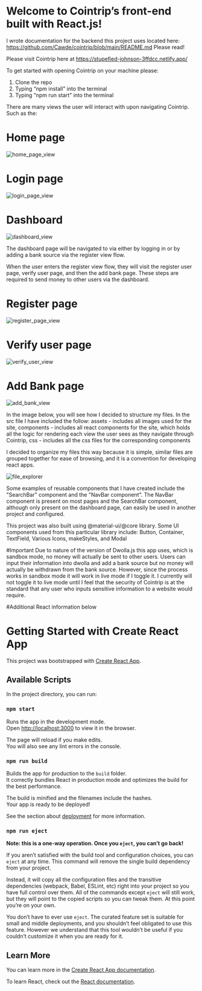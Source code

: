 # Welcome to Cointrip’s front-end built with React.js!
I wrote documentation for the backend this project uses located here: https://github.com/Cawde/cointrip/blob/main/README.md
Please read!

Please visit Cointrip here at https://stupefied-johnson-3ffdcc.netlify.app/

To get started with opening Cointrip on your machine please:
1. Clone the repo
2. Typing “npm install” into the terminal
3. Typing “npm run start” into the terminal




There are many views the user will interact with upon navigating Cointrip. Such as the:

# Home page 
![home_page_view](https://user-images.githubusercontent.com/62577188/148220495-3e1c36fb-3bf6-4e16-8fdc-6ef3cd552152.png)

# Login page
![login_page_view](https://user-images.githubusercontent.com/62577188/148220753-0f167c77-6351-4647-a520-3acaf19caa68.png)

# Dashboard
![dashboard_view](https://user-images.githubusercontent.com/62577188/148220840-b18a2212-9b7a-4348-8c67-997b9959792d.png)

The dashboard page will be navigated to via either by logging in or by adding a bank source via the register view flow.



When the user enters the register view flow, they will visit the register user page, verify user page, and then the add bank page. These steps are required to send money to other users via the dashboard.

# Register page
![register_page_view](https://user-images.githubusercontent.com/62577188/148220795-740c75b5-7a70-4688-9c24-33b3c0594370.png)


# Verify user page
![verify_user_view](https://user-images.githubusercontent.com/62577188/148221177-67bf07e9-6c9c-46af-b3f3-a05813c536da.png)

# Add Bank page
![add_bank_view](https://user-images.githubusercontent.com/62577188/148221221-766fc952-cf1c-4338-9126-5f8dee9b879e.png)

In the image below, you will see how I decided to structure my files. In the src file I have included the follow:
assets - includes all images used for the site,
components - includes all react components for the site, which holds all the logic for rendering each view the user sees as they navigate through Cointrip,
css - includes all the css files for the corresponding components

I decided to organize my files this way because it is simple, similar files are grouped together for ease of browsing, and it is a convention for developing react apps.

![file_explorer](https://user-images.githubusercontent.com/62577188/148221336-97636984-1ab5-43e8-bf70-dfaa84bbffb9.png)

Some examples of reusable components that I have created include the "SearchBar" component and the "NavBar component".
The NavBar component is present on most pages and the SearchBar component, although only present on the dashboard page, can easily be used in another project and configured.

This project was also built using @material-ui/@core library.
Some UI components used from this particular library include: Button, Container, TextField, Various Icons, makeStyles, and Modal

#Important
Due to nature of the version of Dwolla.js this app uses, which is sandbox mode, no money will actually be sent to other users. Users can input their information into dwolla and add a bank source but no money will actually be withdrawn from the bank source. However, since the process works in sandbox mode it will work in live mode if I toggle it. I currently will not toggle it to live mode until I feel that the security of Cointrip is at the standard that any user who inputs sensitive information to a website would require.

#Additional React information below

# Getting Started with Create React App

This project was bootstrapped with [Create React App](https://github.com/facebook/create-react-app).

## Available Scripts

In the project directory, you can run:

### `npm start`

Runs the app in the development mode.\
Open [http://localhost:3000](http://localhost:3000) to view it in the browser.

The page will reload if you make edits.\
You will also see any lint errors in the console.

### `npm run build`

Builds the app for production to the `build` folder.\
It correctly bundles React in production mode and optimizes the build for the best performance.

The build is minified and the filenames include the hashes.\
Your app is ready to be deployed!

See the section about [deployment](https://facebook.github.io/create-react-app/docs/deployment) for more information.

### `npm run eject`

**Note: this is a one-way operation. Once you `eject`, you can’t go back!**

If you aren’t satisfied with the build tool and configuration choices, you can `eject` at any time. This command will remove the single build dependency from your project.

Instead, it will copy all the configuration files and the transitive dependencies (webpack, Babel, ESLint, etc) right into your project so you have full control over them. All of the commands except `eject` will still work, but they will point to the copied scripts so you can tweak them. At this point you’re on your own.

You don’t have to ever use `eject`. The curated feature set is suitable for small and middle deployments, and you shouldn’t feel obligated to use this feature. However we understand that this tool wouldn’t be useful if you couldn’t customize it when you are ready for it.

## Learn More

You can learn more in the [Create React App documentation](https://facebook.github.io/create-react-app/docs/getting-started).

To learn React, check out the [React documentation](https://reactjs.org/).
